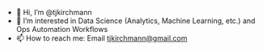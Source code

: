- 👋 Hi, I’m @tjkirchmann
- 👀 I’m interested in Data Science (Analytics, Machine Learning, etc.) and Ops Automation Workflows
- 📫 How to reach me: Email tjkirchmann@gmail.com
